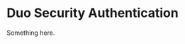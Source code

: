 [title]: # (Duo Security Authentication)
[tags]: # (XXX)
[priority]: # (2094)
# Duo Security Authentication
Something here.
